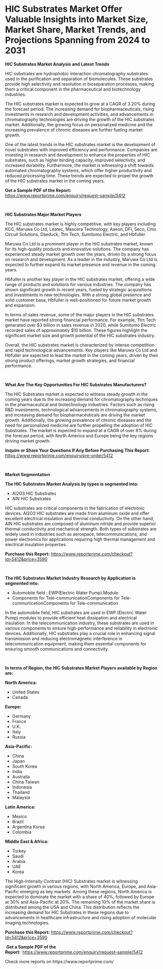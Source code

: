 <p><h1>HIC Substrates Market Offer Valuable Insights into Market Size, Market Share, Market Trends, and Projections Spanning from 2024 to 2031</h1></p><p><strong>HIC Substrates Market Analysis and Latest Trends</strong></p>
<p><p>HIC substrates are hydrophobic interaction chromatography substrates used in the purification and separation of biomolecules. These substrates provide high selectivity and resolution in bioseparation processes, making them a critical component in the pharmaceutical and biotechnology industries.</p><p>The HIC substrates market is expected to grow at a CAGR of 3.20% during the forecast period. The increasing demand for biopharmaceuticals, rising investments in research and development activities, and advancements in chromatography technologies are driving the growth of the HIC substrates market. Additionally, the growing focus on personalized medicine and the increasing prevalence of chronic diseases are further fueling market growth.</p><p>One of the latest trends in the HIC substrates market is the development of novel substrates with improved efficiency and performance. Companies are investing in research and development to enhance the properties of HIC substrates, such as higher binding capacity, improved selectivity, and increased durability. Furthermore, the market is witnessing a shift towards automated chromatography systems, which offer higher productivity and reduced processing time. These trends are expected to propel the growth of the HIC substrates market in the coming years.</p></p>
<p><strong>Get a Sample PDF of the Report:&nbsp;</strong> <a href="https://www.reportprime.com/enquiry/request-sample/5412">https://www.reportprime.com/enquiry/request-sample/5412</a></p>
<p>&nbsp;</p>
<p><strong>HIC Substrates Major Market Players</strong></p>
<p><p>The HIC substrates market is highly competitive, with key players including KCC, Maruwa Co Ltd, Leatec, Mascera Technology, Aaeon, DFI, Seco, Cms Circuit Solutions, Daeduck, Ttm Tech, Sumitomo Electric, and Hbfuller.</p><p>Maruwa Co Ltd is a prominent player in the HIC substrates market, known for its high-quality products and innovative solutions. The company has experienced steady market growth over the years, driven by a strong focus on research and development. As a leader in the industry, Maruwa Co Ltd is expected to further expand its market presence and revenue in the coming years.</p><p>Hbfuller is another key player in the HIC substrates market, offering a wide range of products and solutions for various industries. The company has shown significant growth in recent years, fueled by strategic acquisitions and investments in new technologies. With a strong global presence and solid customer base, Hbfuller is well-positioned for future market growth and expansion.</p><p>In terms of sales revenue, some of the major players in the HIC substrates market have reported strong financial performance. For example, Ttm Tech generated over $3 billion in sales revenue in 2020, while Sumitomo Electric recorded sales of approximately $10 billion. These figures highlight the significant market size and growth potential of the HIC substrates industry.</p><p>Overall, the HIC substrates market is characterized by intense competition and rapid technological advancements. Key players like Maruwa Co Ltd and Hbfuller are expected to lead the market in the coming years, driven by their strong product offerings, market growth strategies, and financial performance.</p></p>
<p>&nbsp;</p>
<p><strong>What Are The Key Opportunities For HIC Substrates Manufacturers?</strong></p>
<p><p>The HIC Substrates market is expected to witness steady growth in the coming years due to the increasing demand for chromatography techniques in the pharmaceutical and biotechnology industries. Factors such as rising R&D investments, technological advancements in chromatography systems, and increasing demand for biopharmaceuticals are driving the market growth. Additionally, the growing prevalence of chronic diseases and the need for personalized medicine are further propelling the adoption of HIC Substrates. The market is expected to expand at a CAGR of over 8% during the forecast period, with North America and Europe being the key regions driving market growth.</p></p>
<p><strong>Inquire or Share Your Questions If Any Before Purchasing This Report:</strong> <a href="https://www.reportprime.com/enquiry/pre-order/5412">https://www.reportprime.com/enquiry/pre-order/5412</a></p>
<p>&nbsp;</p>
<p><strong>Market Segmentation</strong></p>
<p><strong>The HIC Substrates Market Analysis by types is segmented into:</strong></p>
<p><ul><li>Al2O3 HIC Substrates</li><li>AlN HIC Substrates</li></ul></p>
<p><p>HIC substrates are critical components in the fabrication of electronic devices. Al2O3 HIC substrates are made from aluminum oxide and offer excellent electrical insulation and thermal conductivity. On the other hand, AlN HIC substrates are composed of aluminum nitride and provide superior thermal conductivity and mechanical strength. Both types of substrates are widely used in industries such as aerospace, telecommunications, and power electronics for applications requiring high thermal management and electrical insulation properties.</p></p>
<p><strong>Purchase this Report:&nbsp;</strong><a href="https://www.reportprime.com/checkout?id=5412&price=3590">https://www.reportprime.com/checkout?id=5412&price=3590</a></p>
<p>&nbsp;</p>
<p><strong>The HIC Substrates Market Industry Research by Application is segmented into:</strong></p>
<p><ul><li>Automobile field : EWP(Electric Water Pump) Module</li><li>Components for Tele-communicationComponents for Tele-communicationComponents for Tele-communication</li></ul></p>
<p><p>In the automobile field, HIC substrates are used in EWP (Electric Water Pump) modules to provide efficient heat dissipation and electrical insulation. In the telecommunication industry, these substrates are used in various components to ensure high-performance and reliability in electronic devices. Additionally, HIC substrates play a crucial role in enhancing signal transmission and reducing electromagnetic interference in telecommunication equipment, making them essential components for ensuring smooth communications and connectivity.</p></p>
<p>&nbsp;</p>
<p><strong>In terms of Region, the HIC Substrates Market Players available by Region are:</strong></p>
<p>
    <p> <strong> North America: </strong>
        <ul>
            <li>United States</li>
            <li>Canada</li>
        </ul>
        </p> 
    <p> <strong> Europe: </strong>
        <ul>
            <li>Germany</li>
            <li>France</li>
            <li>U.K.</li>
            <li>Italy</li>
            <li>Russia</li>
        </ul>
        </p> 
    <p> <strong> Asia-Pacific: </strong>
        <ul>
            <li>China</li>
            <li>Japan</li>
            <li>South Korea</li>
            <li>India</li>
            <li>Australia</li>
            <li>China Taiwan</li>
            <li>Indonesia</li>
            <li>Thailand</li>
            <li>Malaysia</li>
        </ul>
        </p> 
    <p> <strong> Latin America: </strong>
        <ul>
            <li>Mexico</li>
            <li>Brazil</li>
            <li>Argentina Korea</li>
            <li>Colombia</li>
        </ul>
        </p> 
    <p> <strong> Middle East & Africa: </strong>
        <ul>
            <li>Turkey</li>
            <li>Saudi</li>
            <li>Arabia</li>
            <li>UAE</li>
            <li>Korea</li>
        </ul>
    </p>
    </p>
<p><p>The High-Intensity Contrast (HIC) Substrates market is witnessing significant growth in various regions, with North America, Europe, and Asia-Pacific emerging as key markets. Among these regions, North America is expected to dominate the market with a share of 40%, followed by Europe at 30% and Asia-Pacific at 20%. The remaining 10% of the market share is distributed among the USA and China. This distribution reflects the increasing demand for HIC Substrates in these regions due to advancements in healthcare infrastructure and rising adoption of molecular imaging technologies.</p></p>
<p><strong>Purchase this Report: </strong><a href="https://www.reportprime.com/checkout?id=5412&price=3590">https://www.reportprime.com/checkout?id=5412&price=3590</a></p>
<p>&nbsp;<strong>Get a Sample PDF of the Report:&nbsp;&nbsp;</strong><a href="https://www.reportprime.com/enquiry/request-sample/5412">https://www.reportprime.com/enquiry/request-sample/5412</a></p>
<p><strong></strong></p>
<p>Check more reports on https://www.reportprime.com/</p>